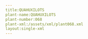 ```yaml
---
title:QUAHUXILOTS
plant-name:QUAHUXILOTS
plant-number:068
plant-xml:/assets/xml/plant068.xml
layout:single-xml
---
```

